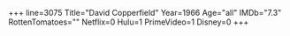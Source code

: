 +++
line=3075
Title="David Copperfield"
Year=1966
Age="all"
IMDb="7.3"
RottenTomatoes=""
Netflix=0
Hulu=1
PrimeVideo=1
Disney=0
+++

